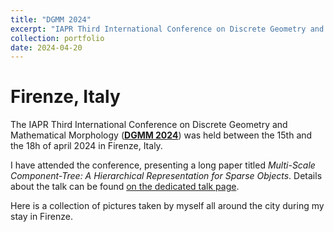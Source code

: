```yaml
---
title: "DGMM 2024"
excerpt: "IAPR Third International Conference on Discrete Geometry and Mathematical Morphology (DGMM 2024)<br/><img src='/images/dgmm_2024/dgmm_2024.png'>"
collection: portfolio
date: 2024-04-20
---
```


# Firenze, Italy

The IAPR Third International Conference on Discrete Geometry and Mathematical Morphology ([**DGMM 2024**](https://dgmm2024.dimai.unifi.it/)) was held between the 15th and the 18h of april 2024 in Firenze, Italy.

I have attended the conference, presenting a long paper titled *Multi-Scale Component-Tree: A Hierarchical Representation for Sparse Objects*.
Details about the talk can be found [on the dedicated talk page](/talks/2024-04-DGMM-talk).

Here is a collection of pictures taken by myself all around the city during my stay in Firenze. 
